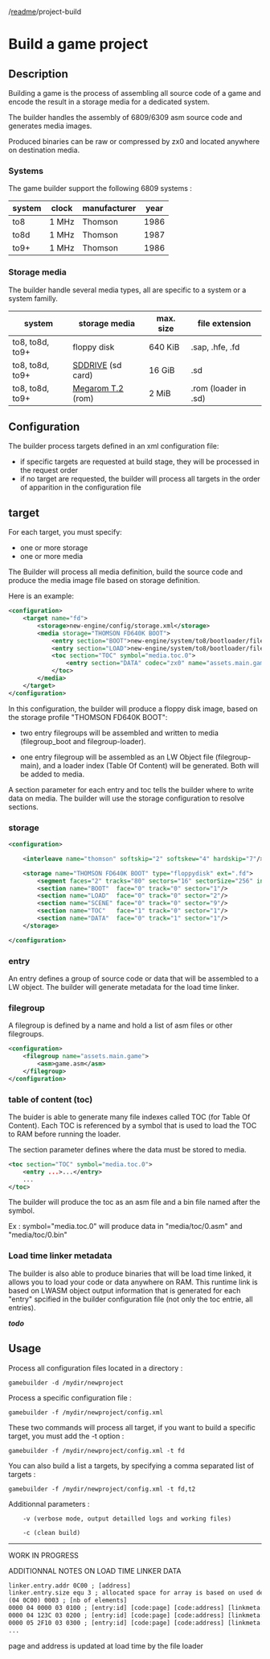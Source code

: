 /[readme]/project-build

Build a game project
=

## Description

Building a game is the process of assembling all source code of a game and encode the result in a storage media for a dedicated system.

The builder handles the assembly of 6809/6309 asm source code and generates media images.

Produced binaries can be raw or compressed by zx0 and located anywhere on destination media.

### Systems

The game builder support the following 6809 systems :

system|clock|manufacturer|year
-|-|-|-
to8|1 MHz|Thomson|1986
to8d|1 MHz|Thomson|1987
to9+|1 MHz|Thomson|1986

### Storage media

The builder handle several media types, all are specific to a system or a system familly.

system|storage media|max. size|file extension
-|-|-|-
to8, to8d, to9+|floppy disk|640 KiB|.sap, .hfe, .fd
to8, to8d, to9+|[SDDRIVE] (sd card)|16 GiB|.sd
to8, to8d, to9+|[Megarom T.2] (rom)|2 MiB|.rom (loader in .sd)

## Configuration

The builder process targets defined in an xml configuration file:
- if specific targets are requested at build stage, they will be processed in the request order
- if no target are requested, the builder will process all targets in the order of apparition in the configuration file

## target

For each target, you must specify:
- one or more storage
- one or more media

The Builder will process all media definition, build the source code and produce the media image file based on storage definition.

Here is an example:

```xml
<configuration>
    <target name="fd">
        <storage>new-engine/config/storage.xml</storage>
        <media storage="THOMSON FD640K BOOT">
            <entry section="BOOT">new-engine/system/to8/bootloader/filegroup-boot.xml</entry>
            <entry section="LOAD">new-engine/system/to8/bootloader/filegroup-loader.xml</entry>
            <toc section="TOC" symbol="media.toc.0">
                <entry section="DATA" codec="zx0" name="assets.main.game">src/assets/main/filegroup-game.xml</entry>
            </toc>
        </media>
    </target>
</configuration>

```

In this configuration, the builder will produce a floppy disk image, based on the storage profile "THOMSON FD640K BOOT":

- two entry filegroups will be assembled and written to media (filegroup_boot and filegroup-loader).

- one entry filegroup will be assembled as an LW Object file (filegroup-main), and a loader index (Table Of Content) will be generated. Both will be added to media.

A section parameter for each entry and toc tells the builder where to write data on media. The builder will use the storage configuration to resolve sections.

### storage

```xml
<configuration>

    <interleave name="thomson" softskip="2" softskew="4" hardskip="7"/>

    <storage name="THOMSON FD640K BOOT" type="floppydisk" ext=".fd">
        <segment faces="2" tracks="80" sectors="16" sectorSize="256" interleave="thomson"/>
        <section name="BOOT"  face="0" track="0" sector="1"/>
        <section name="LOAD"  face="0" track="0" sector="2"/>
        <section name="SCENE" face="0" track="0" sector="9"/>
        <section name="TOC"   face="1" track="0" sector="1"/>
        <section name="DATA"  face="0" track="1" sector="1"/>
    </storage>

</configuration>
```

### entry

An entry defines a group of source code or data that will be assembled to a LW object.
The builder will generate metadata for the load time linker.

### filegroup

A filegroup is defined by a name and hold a list of asm files or other filegroups.
```xml
<configuration>
    <filegroup name="assets.main.game">
        <asm>game.asm</asm>
    </filegroup>
</configuration>
```

### table of content (toc)

The buider is able to generate many file indexes called TOC (for Table Of Content). Each TOC is referenced by a symbol that is used to load the TOC to RAM before running the loader.

The section parameter defines where the data must be stored to media.
```xml
<toc section="TOC" symbol="media.toc.0">
    <entry ...>...</entry>
    ...
</toc>
```
The builder will produce the toc as an asm file and a bin file named after the symbol.

Ex : symbol="media.toc.0" will produce data in "media/toc/0.asm" and "media/toc/0.bin"

### Load time linker metadata

The builder is also able to produce binaries that will be load time linked, it allows you to load your code or data anywhere on RAM.
This runtime link is based on LWASM object output information that is generated for each "entry" spcified in the builder configuration file (not only the toc entrie, all entries).

***todo***


## Usage

Process all configuration files located in a directory :

`gamebuilder -d /mydir/newproject`

Process a specific configuration file :

`gamebuilder -f /mydir/newproject/config.xml`

These two commands will process all target, if you want to build a specific target, you must add the -t option :

`gamebuilder -f /mydir/newproject/config.xml -t fd`

You can also build a list a targets, by specifying a comma separated list of targets :

`gamebuilder -f /mydir/newproject/config.xml -t fd,t2`

Additionnal parameters :

`    -v (verbose mode, output detailled logs and working files)`

`    -c (clean build)`


---------------------------
WORK IN PROGRESS

ADDITIONNAL NOTES ON LOAD TIME LINKER DATA

```linker.entry.page 04 ; [page]
linker.entry.addr 0C00 ; [address]
linker.entry.size equ 3 ; allocated space for array is based on used defined equate (2+linker.entry.size*10)
(04 0C00) 0003 ; [nb of elements]
0000 04 0000 03 0100 ; [entry:id] [code:page] [code:address] [linkmeta:page] [linkmeta:address]
0000 04 123C 03 0200 ; [entry:id] [code:page] [code:address] [linkmeta:page] [linkmeta:address]
0000 05 2F10 03 0300 ; [entry:id] [code:page] [code:address] [linkmeta:page] [linkmeta:address]
...
```

page and address is updated at load time by the file loader

[SDDRIVE]: http://dcmoto.free.fr/bricolage/sddrive/index.html
[Megarom T.2]: https://megarom.forler.ch/fr/

[readme]: ../readme.md
[build-a-game]: build-a-game.md